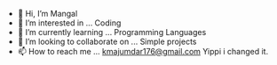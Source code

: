 - 👋 Hi, I’m Mangal
- 👀 I’m interested in ... Coding
- 🌱 I’m currently learning ... Programming Languages
- 💞️ I’m looking to collaborate on ... Simple projects
- 📫 How to reach me ... kmajumdar176@gmail.com
        Yippi i changed it. 

<!---
M-mangal/M-mangal is a ✨ special ✨ repository because its `README.md` (this file) appears on your GitHub profile.
You can click the Preview link to take a look at your changes.
--->
